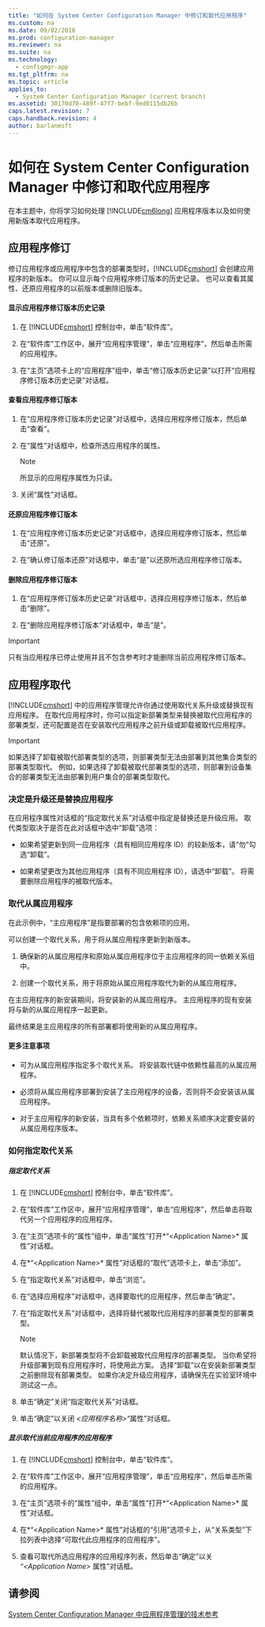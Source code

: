 ```yaml
---
title: "如何在 System Center Configuration Manager 中修订和取代应用程序"
ms.custom: na
ms.date: 09/02/2016
ms.prod: configuration-manager
ms.reviewer: na
ms.suite: na
ms.technology: 
  - configmgr-app
ms.tgt_pltfrm: na
ms.topic: article
applies_to: 
  - System Center Configuration Manager (current branch)
ms.assetid: 30170d70-489f-47f7-bebf-9ed0115db26b
caps.latest.revision: 7
caps.handback.revision: 4
author: barlanmsft
---
```

# 如何在 System Center Configuration Manager 中修订和取代应用程序
在本主题中，你将学习如何处理 [!INCLUDE[cm6long](../LocTest/includes/cm6long_md.md)] 应用程序版本以及如何使用新版本取代应用程序。  
  
## 应用程序修订  
 修订应用程序或应用程序中包含的部署类型时，[!INCLUDE[cmshort](../LocTest/includes/cmshort_md.md)] 会创建应用程序的新版本。 你可以显示每个应用程序修订版本的历史记录。 也可以查看其属性、还原应用程序的以前版本或删除旧版本。  
  
#### 显示应用程序修订版本历史记录  
  
1.  在 [!INCLUDE[cmshort](../LocTest/includes/cmshort_md.md)] 控制台中，单击“软件库”。  
  
2.  在“软件库”工作区中，展开“应用程序管理”，单击“应用程序”，然后单击所需的应用程序。  
  
3.  在“主页”选项卡上的“应用程序”组中，单击“修订版本历史记录”以打开“应用程序修订版本历史记录”对话框。  
  
#### 查看应用程序修订版本  
  
1.  在“应用程序修订版本历史记录”对话框中，选择应用程序修订版本，然后单击“查看”。  
  
2.  在“属性”对话框中，检查所选应用程序的属性。  
  
    > [!NOTE]  
    >  所显示的应用程序属性为只读。  
  
3.  关闭“属性”对话框。  
  
#### 还原应用程序修订版本  
  
1.  在“应用程序修订版本历史记录”对话框中，选择应用程序修订版本，然后单击“还原”。  
  
2.  在“确认修订版本还原”对话框中，单击“是”以还原所选应用程序修订版本。  
  
#### 删除应用程序修订版本  
  
1.  在“应用程序修订版本历史记录”对话框中，选择应用程序修订版本，然后单击“删除”。  
  
2.  在“删除应用程序修订版本”对话框中，单击“是”。  
  
> [!IMPORTANT]  
>  只有当应用程序已停止使用并且不包含参考时才能删除当前应用程序修订版本。  
  
## 应用程序取代  
 [!INCLUDE[cmshort](../LocTest/includes/cmshort_md.md)] 中的应用程序管理允许你通过使用取代关系升级或替换现有应用程序。 在取代应用程序时，你可以指定新部署类型来替换被取代应用程序的部署类型，还可配置是否在安装取代应用程序之前升级或卸载被取代应用程序。  
  
> [!IMPORTANT]  
>  如果选择了卸载被取代部署类型的选项，则部署类型无法由部署到其他集合类型的部署类型取代。  例如，如果选择了卸载被取代部署类型的选项，则部署到设备集合的部署类型无法由部署到用户集合的部署类型取代。  
  
### 决定是升级还是替换应用程序  
 在应用程序属性对话框的“指定取代关系”对话框中指定是替换还是升级应用。 取代类型取决于是否在此对话框中选中“卸载”选项：  
  
-   如果希望更新到同一应用程序（具有相同应用程序 ID）的较新版本，请“勿”勾选“卸载”。  
  
-   如果希望更改为其他应用程序（具有不同应用程序 ID），请选中“卸载”。 将需要删除应用程序的被取代版本。  
  
### 取代从属应用程序  
 在此示例中，“主应用程序”是指要部署的包含依赖项的应用。  
  
 可以创建一个取代关系，用于将从属应用程序更新到新版本。  
  
1.  确保新的从属应用程序和原始从属应用程序位于主应用程序的同一依赖关系组中。  
  
2.  创建一个取代关系，用于将原始从属应用程序取代为新的从属应用程序。  
  
 在主应用程序的新安装期间，将安装新的从属应用程序。 主应用程序的现有安装将与新的从属应用程序一起更新。  
  
 最终结果是主应用程序的所有部署都将使用新的从属应用程序。  
  
#### 更多注意事项  
  
-   可为从属应用程序指定多个取代关系。 将安装取代链中依赖性最高的从属应用程序。  
  
-   必须将从属应用程序部署到安装了主应用程序的设备，否则将不会安装该从属应用程序。  
  
-   对于主应用程序的新安装，当具有多个依赖项时，依赖关系顺序决定要安装的从属应用程序版本。  
  
### 如何指定取代关系  
  
##### 指定取代关系  
  
1.  在 [!INCLUDE[cmshort](../LocTest/includes/cmshort_md.md)] 控制台中，单击“软件库”。  
  
2.  在“软件库”工作区中，展开“应用程序管理”，单击“应用程序”，然后单击将取代另一个应用程序的应用程序。  
  
3.  在“主页”选项卡的“属性”组中，单击“属性”打开*“\<Application Name\>* 属性”对话框。  
  
4.  在*“\<Application Name\>* 属性”对话框的“取代”选项卡上，单击“添加”。  
  
5.  在“指定取代关系”对话框中，单击“浏览”。  
  
6.  在“选择应用程序”对话框中，选择要取代的应用程序，然后单击“确定”。  
  
7.  在“指定取代关系”对话框中，选择将替代被取代应用程序的部署类型的部署类型。  
  
    > [!NOTE]  
    >  默认情况下，新部署类型将不会卸载被取代应用程序的部署类型。 当你希望将升级部署到现有应用程序时，将使用此方案。 选择“卸载”以在安装新部署类型之前删除现有部署类型。 如果你决定升级应用程序，请确保先在实验室环境中测试这一点。  
  
8.  单击“确定”关闭“指定取代关系”对话框。  
  
9. 单击“确定”以关闭 *\<应用程序名称\>*“属性”对话框。  
  
##### 显示取代当前应用程序的应用程序  
  
1.  在 [!INCLUDE[cmshort](../LocTest/includes/cmshort_md.md)] 控制台中，单击“软件库”。  
  
2.  在“软件库”工作区中，展开“应用程序管理”，单击“应用程序”，然后单击所需的应用程序。  
  
3.  在“主页”选项卡的“属性”组中，单击“属性”打开*“\<Application Name\>* 属性”对话框。  
  
4.  在*“\<Application Name\>* 属性”对话框的“引用”选项卡上，从“关系类型”下拉列表中选择“可取代此应用程序的应用程序”。  
  
5.  查看可取代所选应用程序的应用程序列表，然后单击“确定”以关 *“\<Application Name\>* 属性”对话框。  
  
## 请参阅  
 [System Center Configuration Manager 中应用程序管理的技术参考](../LocTest/Application-management-technical-reference-for-System-Center-Configuration-Manager.md)